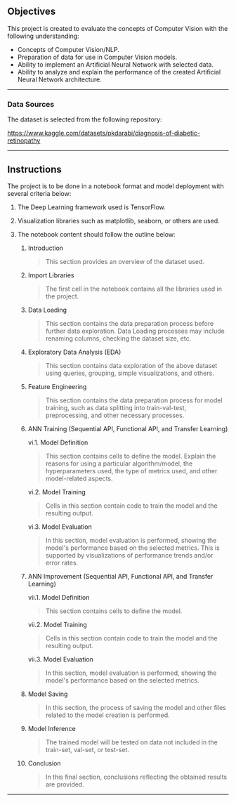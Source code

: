 ## Objectives

This project is created to evaluate the concepts of Computer Vision with the following understanding:

- Concepts of Computer Vision/NLP.
- Preparation of data for use in Computer Vision models.
- Ability to implement an Artificial Neural Network with selected data.
- Ability to analyze and explain the performance of the created Artificial Neural Network architecture.

---

### Data Sources

The dataset is selected from the following repository:

https://www.kaggle.com/datasets/pkdarabi/diagnosis-of-diabetic-retinopathy

---

## Instructions

The project is to be done in a notebook format and model deployment with several criteria below:

1. The Deep Learning framework used is TensorFlow.

2. Visualization libraries such as matplotlib, seaborn, or others are used.

3. The notebook content should follow the outline below:
   1. Introduction
      > This section provides an overview of the dataset used.

   2. Import Libraries
      > The first cell in the notebook contains all the libraries used in the project.

   3. Data Loading
      > This section contains the data preparation process before further data exploration. Data Loading processes may include renaming columns, checking the dataset size, etc.

   4. Exploratory Data Analysis (EDA)
      > This section contains data exploration of the above dataset using queries, grouping, simple visualizations, and others.

   5. Feature Engineering
      > This section contains the data preparation process for model training, such as data splitting into train-val-test, preprocessing, and other necessary processes.

   6. ANN Training (Sequential API, Functional API, and Transfer Learning)
      
      vi.1. Model Definition
      > This section contains cells to define the model. Explain the reasons for using a particular algorithm/model, the hyperparameters used, the type of metrics used, and other model-related aspects.

      vi.2. Model Training
      > Cells in this section contain code to train the model and the resulting output.

      vi.3. Model Evaluation
      > In this section, model evaluation is performed, showing the model's performance based on the selected metrics. This is supported by visualizations of performance trends and/or error rates.

   7. ANN Improvement (Sequential API, Functional API, and Transfer Learning)
      
      vii.1. Model Definition
      > This section contains cells to define the model.

      vii.2. Model Training
      > Cells in this section contain code to train the model and the resulting output.

      vii.3. Model Evaluation
      > In this section, model evaluation is performed, showing the model's performance based on the selected metrics.

   8. Model Saving
      > In this section, the process of saving the model and other files related to the model creation is performed.

   9. Model Inference
      > The trained model will be tested on data not included in the train-set, val-set, or test-set.

   10. Conclusion
       > In this final section, conclusions reflecting the obtained results are provided.

---